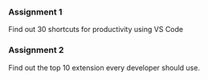 ### Assignment 1

Find out 30 shortcuts for productivity using VS Code

### Assignment 2

Find out the top 10 extension every developer should use.

